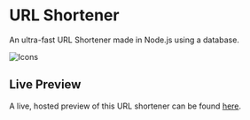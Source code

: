 # URL Shortener
An ultra-fast URL Shortener made in Node.js using a database.

![Icons](https://skillicons.dev/icons?i=nodejs,mongodb,html,tailwind,js)

## Live Preview
A live, hosted preview of this URL shortener can be found [here](https://wdh.gg).
